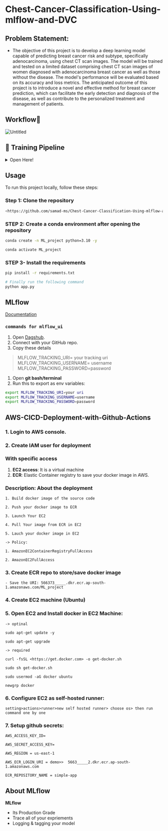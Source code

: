 # **Chest-Cancer-Classification-Using-mlflow-and-DVC**

## **Problem Statement:**

- The objective of this project is to develop a deep learning model capable of predicting breast cancer risk and subtype, specifically adenocarcinoma, using chest CT scan images. The model will be trained and tested on a limited dataset comprising chest CT scan images of women diagnosed with adenocarcinoma breast cancer as well as those without the disease. The model's performance will be evaluated based on its accuracy and loss metrics. The anticipated outcome of this project is to introduce a novel and effective method for breast cancer prediction, which can facilitate the early detection and diagnosis of the disease, as well as contribute to the personalized treatment and management of patients.

## Workflow🐍

![Untitled](https://github.com/)

## 🚀 Training Pipeline

<details>
<summary>Open Here!</summary>


```mermaid
graph TD;
    A[Start] --> B(Update schema.yaml)
    B --> C(Update params.yaml)
    C --> D(Update the entity)
    D --> E(Update the configuration manager in src config)
    E --> F(Update the components)
    F --> G(Update the pipeline)
    G --> H(Update the main.py)
    H --> I(Update the app.py)
    I --> J[End]

    style A fill:#FF0000,stroke:#FFFFFF
    style B fill:#FF0000,stroke:#FFFFFF
    style C fill:#FF0000,stroke:#FFFFFF
    style D fill:#FF0000,stroke:#FFFFFF
    style E fill:#FF0000,stroke:#FFFFFF
    style F fill:#FF0000,stroke:#FFFFFF
    style G fill:#FF0000,stroke:#FFFFFF
    style H fill:#FF0000,stroke:#FFFFFF
    style I fill:#FF0000,stroke:#FFFFFF
    style J fill:#FF0000,stroke:#FFFFFF,stroke-width:2px

```

</details>

## Usage

To run this project locally, follow these steps:

### Step 1: Clone the repository

```bash
<https://github.com/samad-ms/Chest-Cancer-Classification-Using-mlflow-and-DVC/tree/main>

```

### STEP 2: Create a conda environment after opening the repository

```bash
conda create -n ML_project python=3.10 -y

```

```bash
conda activate ML_project

```

### STEP 3- Install the requirements

```bash
pip install -r requirements.txt

```

```bash
# Finally run the following command
python app.py

```

## MLflow

[Documentation](https://mlflow.org/docs/latest/index.html)

### `commands for mlflow_ui`

1. Open [Dagshub](https://dagshub.com/).
2. Connect with your GitHub repo.
3. Copy these details

> MLFLOW_TRACKING_URI= your tracking uri
MLFLOW_TRACKING_USERNAME= username
MLFLOW_TRACKING_PASSWORD=password
> 
1. Open **git bash/terminal**
2. Run this to export as env variables:

```bash
export MLFLOW_TRACKING_URI=your uri
export MLFLOW_TRACKING_USERNAME=username
export MLFLOW_TRACKING_PASSWORD=password

```

## AWS-CICD-Deployment-with-Github-Actions

### 1. Login to AWS console.

### 2. Create IAM user for deployment

### With specific access

1. **EC2 access**: It is a virtual machine
2. **ECR**: Elastic Container registry to save your docker image in AWS.

### Description: About the deployment

```
1. Build docker image of the source code

2. Push your docker image to ECR

3. Launch Your EC2

4. Pull Your image from ECR in EC2

5. Lauch your docker image in EC2

-> Policy:

1. AmazonEC2ContainerRegistryFullAccess

2. AmazonEC2FullAccess

```

### 3. Create ECR repo to store/save docker image

```
- Save the URI: 566373_____.dkr.ecr.ap-south-1.amazonaws.com/ML_project

```

### 4. Create EC2 machine (Ubuntu)

### 5. Open EC2 and Install docker in EC2 Machine:

```
-> optinal

sudo apt-get update -y

sudo apt-get upgrade

-> required

curl -fsSL <https://get.docker.com> -o get-docker.sh

sudo sh get-docker.sh

sudo usermod -aG docker ubuntu

newgrp docker

```

### 6. Configure EC2 as self-hosted runner:

```
setting>actions>runner>new self hosted runner> choose os> then run command one by one

```

### 7. Setup github secrets:

```
AWS_ACCESS_KEY_ID=

AWS_SECRET_ACCESS_KEY=

AWS_REGION = us-east-1

AWS_ECR_LOGIN_URI = demo>>  5663_____2.dkr.ecr.ap-south-1.amazonaws.com

ECR_REPOSITORY_NAME = simple-app

```

## About MLflow

**MLflow**

- Its Production Grade
- Trace all of your expriements
- Logging & tagging your model
